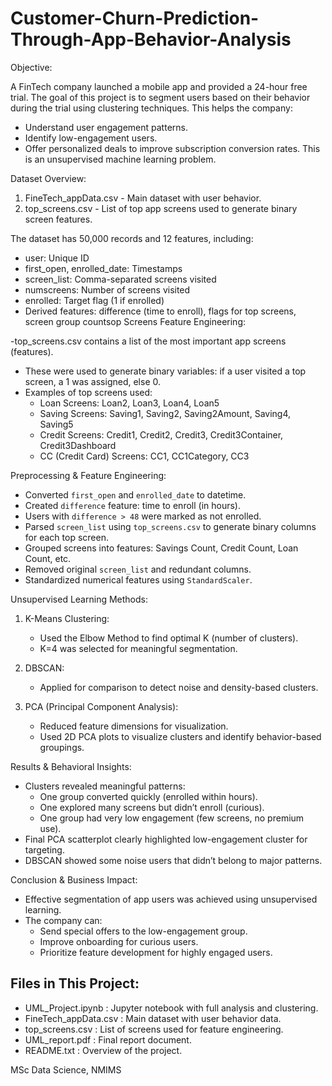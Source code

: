 # Customer-Churn-Prediction-Through-App-Behavior-Analysis

                                   
Objective:

A FinTech company launched a mobile app and provided a 24-hour free trial. The goal of this project is to segment users based on their behavior during the trial using clustering techniques. This helps the company:
- Understand user engagement patterns.
- Identify low-engagement users.
- Offer personalized deals to improve subscription conversion rates.
This is an unsupervised machine learning problem.


Dataset Overview:

1. FineTech_appData.csv - Main dataset with user behavior.
2. top_screens.csv - List of top app screens used to generate binary screen features.

The dataset has 50,000 records and 12 features, including:
- user: Unique ID
- first_open, enrolled_date: Timestamps
- screen_list: Comma-separated screens visited
- numscreens: Number of screens visited
- enrolled: Target flag (1 if enrolled)
- Derived features: difference (time to enroll), flags for top screens, screen group countsop Screens Feature Engineering:

-top_screens.csv contains a list of the most important app screens (features).
- These were used to generate binary variables: if a user visited a top screen, a 1 was assigned, else 0.
- Examples of top screens used:
  - Loan Screens: Loan2, Loan3, Loan4, Loan5
  - Saving Screens: Saving1, Saving2, Saving2Amount, Saving4, Saving5
  - Credit Screens: Credit1, Credit2, Credit3, Credit3Container, Credit3Dashboard
  - CC (Credit Card) Screens: CC1, CC1Category, CC3


Preprocessing & Feature Engineering:

- Converted `first_open` and `enrolled_date` to datetime.
- Created `difference` feature: time to enroll (in hours).
- Users with `difference > 48` were marked as not enrolled.
- Parsed `screen_list` using `top_screens.csv` to generate binary columns for each top screen.
- Grouped screens into features: Savings Count, Credit Count, Loan Count, etc.
- Removed original `screen_list` and redundant columns.
- Standardized numerical features using `StandardScaler`.

Unsupervised Learning Methods:

1. K-Means Clustering:
   - Used the Elbow Method to find optimal K (number of clusters).
   - K=4 was selected for meaningful segmentation.

2. DBSCAN:
   - Applied for comparison to detect noise and density-based clusters.

3. PCA (Principal Component Analysis):
   - Reduced feature dimensions for visualization.
   - Used 2D PCA plots to visualize clusters and identify behavior-based groupings.

Results & Behavioral Insights:

- Clusters revealed meaningful patterns:
  - One group converted quickly (enrolled within hours).
  - One explored many screens but didn’t enroll (curious).
  - One group had very low engagement (few screens, no premium use).
- Final PCA scatterplot clearly highlighted low-engagement cluster for targeting.
- DBSCAN showed some noise users that didn’t belong to major patterns.

Conclusion & Business Impact:

- Effective segmentation of app users was achieved using unsupervised learning.
- The company can:
  - Send special offers to the low-engagement group.
  - Improve onboarding for curious users.
  - Prioritize feature development for highly engaged users.

Files in This Project:
-----------------------
- UML_Project.ipynb       : Jupyter notebook with full analysis and clustering.
- FineTech_appData.csv    : Main dataset with user behavior data.
- top_screens.csv         : List of screens used for feature engineering.
- UML_report.pdf          : Final report document.
- README.txt              : Overview of the project.



MSc Data Science, NMIMS


